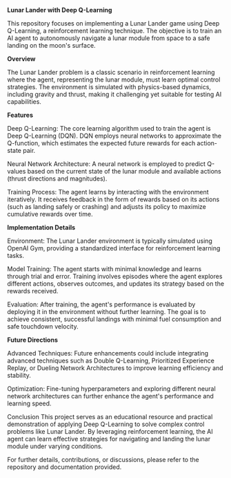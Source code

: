 **Lunar Lander with Deep Q-Learning**

This repository focuses on implementing a Lunar Lander game using Deep Q-Learning, a reinforcement learning technique. The objective is to train an AI agent to autonomously navigate a lunar module from space to a safe landing on the moon's surface.

**Overview**

The Lunar Lander problem is a classic scenario in reinforcement learning where the agent, representing the lunar module, must learn optimal control strategies. The environment is simulated with physics-based dynamics, including gravity and thrust, making it challenging yet suitable for testing AI capabilities.

**Features**

Deep Q-Learning: The core learning algorithm used to train the agent is Deep Q-Learning (DQN). DQN employs neural networks to approximate the Q-function, which estimates the expected future rewards for each action-state pair.

Neural Network Architecture: A neural network is employed to predict Q-values based on the current state of the lunar module and available actions (thrust directions and magnitudes).

Training Process: The agent learns by interacting with the environment iteratively. It receives feedback in the form of rewards based on its actions (such as landing safely or crashing) and adjusts its policy to maximize cumulative rewards over time.

**Implementation Details**

Environment: The Lunar Lander environment is typically simulated using OpenAI Gym, providing a standardized interface for reinforcement learning tasks.

Model Training: The agent starts with minimal knowledge and learns through trial and error. Training involves episodes where the agent explores different actions, observes outcomes, and updates its strategy based on the rewards received.

Evaluation: After training, the agent's performance is evaluated by deploying it in the environment without further learning. The goal is to achieve consistent, successful landings with minimal fuel consumption and safe touchdown velocity.

**Future Directions**

Advanced Techniques: Future enhancements could include integrating advanced techniques such as Double Q-Learning, Prioritized Experience Replay, or Dueling Network Architectures to improve learning efficiency and stability.

Optimization: Fine-tuning hyperparameters and exploring different neural network architectures can further enhance the agent's performance and learning speed.

Conclusion
This project serves as an educational resource and practical demonstration of applying Deep Q-Learning to solve complex control problems like Lunar Lander. By leveraging reinforcement learning, the AI agent can learn effective strategies for navigating and landing the lunar module under varying conditions.

For further details, contributions, or discussions, please refer to the repository and documentation provided.
